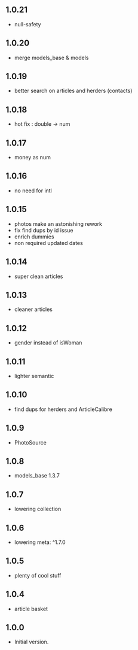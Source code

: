 ## 1.0.21

- null-safety

## 1.0.20

- merge models_base & models

## 1.0.19

- better search on articles and herders (contacts)

## 1.0.18

- hot fix : double -> num

## 1.0.17

- money as num

## 1.0.16

- no need for intl

## 1.0.15

- photos make an astonishing rework
- fix find dups by id issue
- enrich dummies
- non required updated dates

## 1.0.14

- super clean articles

## 1.0.13

- cleaner articles

## 1.0.12

- gender instead of isWoman

## 1.0.11

- lighter semantic

## 1.0.10

- find dups for herders and ArticleCalibre

## 1.0.9

- PhotoSource

## 1.0.8

- models_base 1.3.7

## 1.0.7

- lowering collection

## 1.0.6

- lowering meta: ^1.7.0

## 1.0.5

- plenty of cool stuff

## 1.0.4

- article basket

## 1.0.0

- Initial version.
